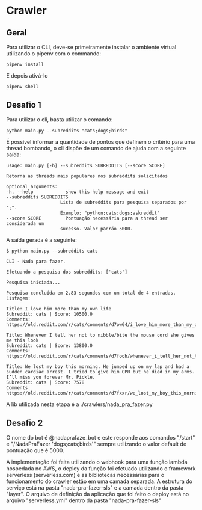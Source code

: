# Crawler

## Geral

Para utilizar o CLI, deve-se primeiramente instalar o ambiente virtual utilizando o pipenv com o commando:

    pipenv install
 
E depois ativá-lo

    pipenv shell

## Desafio 1

Para utilizar o cli, basta utilizar o comando:

    python main.py --subreddits "cats;dogs;birds"
   
É possível informar a quantidade de pontos que definem o critério para uma thread bombando, o cli dispõe de um comando
de ajuda com a seguinte saída:

    usage: main.py [-h] --subreddits SUBREDDITS [--score SCORE]

    Retorna as threads mais populares nos subreddits solicitados

    optional arguments:
    -h, --help            show this help message and exit
    --subreddits SUBREDDITS
                        Lista de subreddits para pesquisa separados por ";".
                        Exemplo: "python;cats;dogs;askreddit"
    --score SCORE         Pontuação necessária para a thread ser considerada um
                        sucesso. Valor padrão 5000.

A saída gerada é a seguinte:

    $ python main.py --subreddits cats

    CLI - Nada para fazer.
    
    Efetuando a pesquisa dos subreddits: ['cats']
    
    Pesquisa iniciada...
    
    Pesquisa concluída em 2.83 segundos com um total de 4 entradas. Listagem:
    
    Title: I love him more than my own life
    Subreddit: cats | Score: 10500.0
    Comments: https://old.reddit.com/r/cats/comments/d7ow64/i_love_him_more_than_my_own_life/
    
    Title: Whenever I tell her not to nibble/bite the mouse cord she gives me this look
    Subreddit: cats | Score: 13800.0
    Comments: https://old.reddit.com/r/cats/comments/d7fooh/whenever_i_tell_her_not_to_nibblebite_the_mouse/
    
    Title: We lost my boy this morning. He jumped up on my lap and had a sudden cardiac arrest. I tried to give him CPR but he died in my arms. I’ll miss you forever Mr. Pickle.
    Subreddit: cats | Score: 7578
    Comments: https://old.reddit.com/r/cats/comments/d7fxxr/we_lost_my_boy_this_morning_he_jumped_up_on_my/

A lib utilizada nesta etapa é a ./crawlers/nada_pra_fazer.py


## Desafio 2 

O nome do bot é @nadaprafaze_bot e este responde aos comandos "/start" e "/NadaPraFazer 'dogs;cats;birds'" sempre utilizando
o valor default de pontuação que é 5000.

A implementação foi feita utilizando o webhook para uma função lambda hospedada no AWS, o deploy da função foi efetuado
utilizando o framework serverless (serverless.com) e as bibliotecas necessárias para o funcionamento do crawler estão
em uma camada separada. A estrutura do serviço está na pasta "nada-pra-fazer-sls" e a camada dentro da pasta "layer". 
O arquivo de definição da aplicação que foi feito o deploy está no arquivo "serverless.yml" dentro da pasta "nada-pra-fazer-sls"